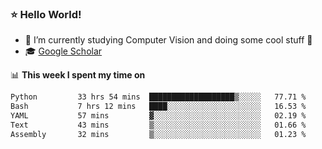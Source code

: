 ### ⭐️ Hello World!

<!--
**hologerry/hologerry** is a ✨ _special_ ✨ repository because its `README.md` (this file) appears on your GitHub profile.

Here are some ideas to get you started:

- 🔭 I’m currently working and studying on Computer Vision
- 🌱 I’m currently learning at Peking University
- 💬 Ask me about 
- 📫 How to reach me: E-mail
- 😄 Pronouns: he/his
- ⚡ Fun fact: Music is the Power
-->


- 🔭 I’m currently studying Computer Vision and doing some cool stuff 🤖
- 🎓 [Google Scholar](https://scholar.google.com/citations?user=3ykqW9wAAAAJ&hl=en)


📊 **This week I spent my time on**

<!--START_SECTION:waka-->

```txt
Python         33 hrs 54 mins  ███████████████████▒░░░░░   77.71 %
Bash           7 hrs 12 mins   ████░░░░░░░░░░░░░░░░░░░░░   16.53 %
YAML           57 mins         ▓░░░░░░░░░░░░░░░░░░░░░░░░   02.19 %
Text           43 mins         ▒░░░░░░░░░░░░░░░░░░░░░░░░   01.66 %
Assembly       32 mins         ▒░░░░░░░░░░░░░░░░░░░░░░░░   01.23 %
```

<!--END_SECTION:waka-->
